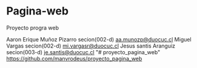 # Pagina-web
 Proyecto progra web

 Aaron Erique Muñoz Pizarro secion(002-d)  aa.munozp@duocuc.cl
 Miguel Vargas secion(002-d) mi.vargasr@duocuc.cl
 Jesus santis Aranguiz secion(003-d) je.santis@duocuc.cl
"# proyecto_pagina_web" 
https://github.com/manvrodeus/proyecto_pagina_web